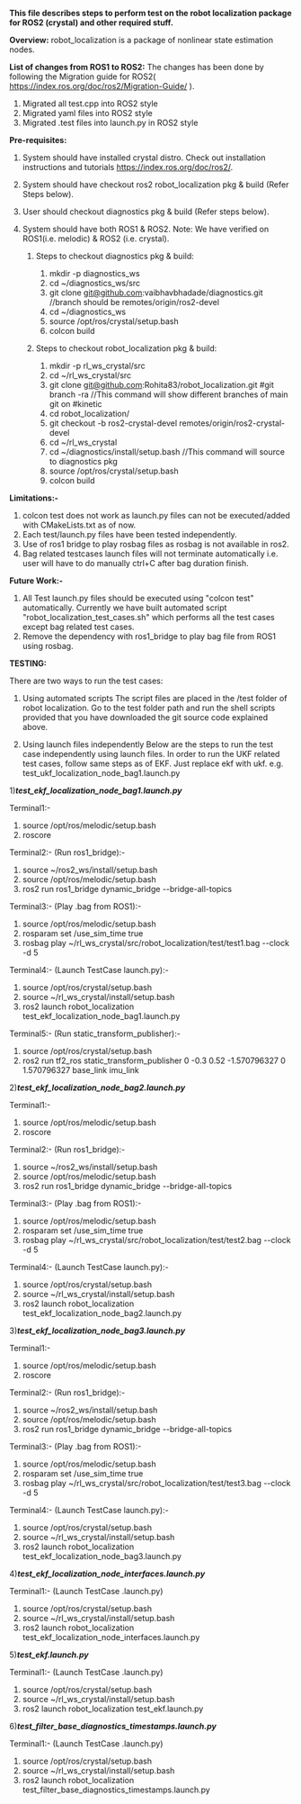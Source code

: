
**This file describes steps to perform test on the robot localization package for ROS2 (crystal) and other required stuff.**

**Overview:**
robot_localization is a package of nonlinear state estimation nodes.

**List of changes from ROS1 to ROS2:**
The changes has been done by following the Migration guide for ROS2( https://index.ros.org/doc/ros2/Migration-Guide/ ).

1. Migrated all test.cpp into ROS2 style
2. Migrated yaml files into ROS2 style
3. Migrated .test files into launch.py in ROS2 style

**Pre-requisites:**
1. System should have installed crystal distro. Check out installation instructions and tutorials https://index.ros.org/doc/ros2/.
2. System should have checkout ros2 robot_localization pkg & build (Refer Steps below).
3. User should checkout diagnostics pkg & build (Refer steps below).
4. System should have both ROS1 & ROS2. Note: We have verified on ROS1(i.e. melodic) & ROS2 (i.e. crystal).

	1. Steps to checkout diagnostics pkg & build:

   		1. mkdir -p diagnostics_ws
   		2. cd ~/diagnostics_ws/src
   		3. git clone git@github.com:vaibhavbhadade/diagnostics.git //branch should be remotes/origin/ros2-devel 
   		4. cd ~/diagnostics_ws
   		5. source /opt/ros/crystal/setup.bash
   		6. colcon build
   
	2. Steps to checkout robot_localization pkg & build:

   		1. mkdir -p rl_ws_crystal/src
   		2. cd ~/rl_ws_crystal/src
   		3. git clone git@github.com:Rohita83/robot_localization.git
   		#git branch -ra //This command will show different branches of main git on #kinetic
   		4. cd robot_localization/
   		5. git checkout -b ros2-crystal-devel remotes/origin/ros2-crystal-devel
   		6. cd ~/rl_ws_crystal
   		7. cd ~/diagnostics/install/setup.bash //This command will source to diagnostics pkg
   		8. source /opt/ros/crystal/setup.bash
   		9. colcon build

**Limitations:-** 
1. colcon test does not work as launch.py files can not be executed/added with CMakeLists.txt as of now.
2. Each test/launch.py files have been tested independently.
3. Use of ros1 bridge to play rosbag files as rosbag is not available in ros2.
4. Bag related testcases launch files will not terminate automatically i.e. user will have to do manually ctrl+C after bag duration finish.

**Future Work:-**
1. All Test launch.py files should be executed using "colcon test" automatically. Currently we have built automated script "robot_localization_test_cases.sh" which performs all the test cases except bag related test cases.
2. Remove the dependency with ros1_bridge to play bag file from ROS1 using rosbag.

**TESTING:**

There are two ways to run the test cases:
1. Using automated scripts
The script files are placed in the /test folder of robot localization.
Go to the test folder path and run the shell scripts provided that you have downloaded the git source code explained above.

2. Using launch files independently
Below are the steps to run the test case independently using launch files.
In order to run the UKF related test cases, follow same steps as of EKF. Just replace ekf with ukf.
e.g. test_ukf_localization_node_bag1.launch.py

1)*******test_ekf_localization_node_bag1.launch.py*******

Terminal1:-
1. source /opt/ros/melodic/setup.bash
2. roscore

Terminal2:- (Run ros1_bridge):-
1. source ~/ros2_ws/install/setup.bash
2. source /opt/ros/melodic/setup.bash
3. ros2 run ros1_bridge dynamic_bridge --bridge-all-topics	

Terminal3:- (Play .bag from ROS1):-
1. source /opt/ros/melodic/setup.bash
2. rosparam set /use_sim_time true
3. rosbag play ~/rl_ws_crystal/src/robot_localization/test/test1.bag --clock -d 5

Terminal4:- (Launch TestCase launch.py):-
1. source /opt/ros/crystal/setup.bash
2. source ~/rl_ws_crystal/install/setup.bash
3. ros2 launch robot_localization test_ekf_localization_node_bag1.launch.py

Terminal5:- (Run static_transform_publisher):-
1. source /opt/ros/crystal/setup.bash
2. ros2 run tf2_ros static_transform_publisher 0 -0.3 0.52 -1.570796327 0 1.570796327 base_link imu_link


2)*******test_ekf_localization_node_bag2.launch.py*******

Terminal1:-
1. source /opt/ros/melodic/setup.bash
2. roscore

Terminal2:- (Run ros1_bridge):-
1. source ~/ros2_ws/install/setup.bash
2. source /opt/ros/melodic/setup.bash
3. ros2 run ros1_bridge dynamic_bridge --bridge-all-topics	

Terminal3:- (Play .bag from ROS1):-
1. source /opt/ros/melodic/setup.bash
2. rosparam set /use_sim_time true
3. rosbag play ~/rl_ws_crystal/src/robot_localization/test/test2.bag --clock -d 5

Terminal4:- (Launch TestCase launch.py):-
1. source /opt/ros/crystal/setup.bash
2. source ~/rl_ws_crystal/install/setup.bash
3. ros2 launch robot_localization test_ekf_localization_node_bag2.launch.py

3)*******test_ekf_localization_node_bag3.launch.py*******

Terminal1:-
1. source /opt/ros/melodic/setup.bash
2. roscore

Terminal2:- (Run ros1_bridge):-
1. source ~/ros2_ws/install/setup.bash
2. source /opt/ros/melodic/setup.bash
3. ros2 run ros1_bridge dynamic_bridge --bridge-all-topics	

Terminal3:- (Play .bag from ROS1):-
1. source /opt/ros/melodic/setup.bash
2. rosparam set /use_sim_time true
3. rosbag play ~/rl_ws_crystal/src/robot_localization/test/test3.bag --clock -d 5

Terminal4:- (Launch TestCase launch.py):-
1. source /opt/ros/crystal/setup.bash
2. source ~/rl_ws_crystal/install/setup.bash
3. ros2 launch robot_localization test_ekf_localization_node_bag3.launch.py

4)*******test_ekf_localization_node_interfaces.launch.py*******

Terminal1:- (Launch TestCase .launch.py)
1. source /opt/ros/crystal/setup.bash
2. source ~/rl_ws_crystal/install/setup.bash
3. ros2 launch robot_localization test_ekf_localization_node_interfaces.launch.py

5)*******test_ekf.launch.py*******

Terminal1:- (Launch TestCase .launch.py)
1. source /opt/ros/crystal/setup.bash
2. source ~/rl_ws_crystal/install/setup.bash
3. ros2 launch robot_localization test_ekf.launch.py

6)*******test_filter_base_diagnostics_timestamps.launch.py*******

Terminal1:- (Launch TestCase .launch.py)
1. source /opt/ros/crystal/setup.bash
2. source ~/rl_ws_crystal/install/setup.bash
3. ros2 launch robot_localization test_filter_base_diagnostics_timestamps.launch.py
